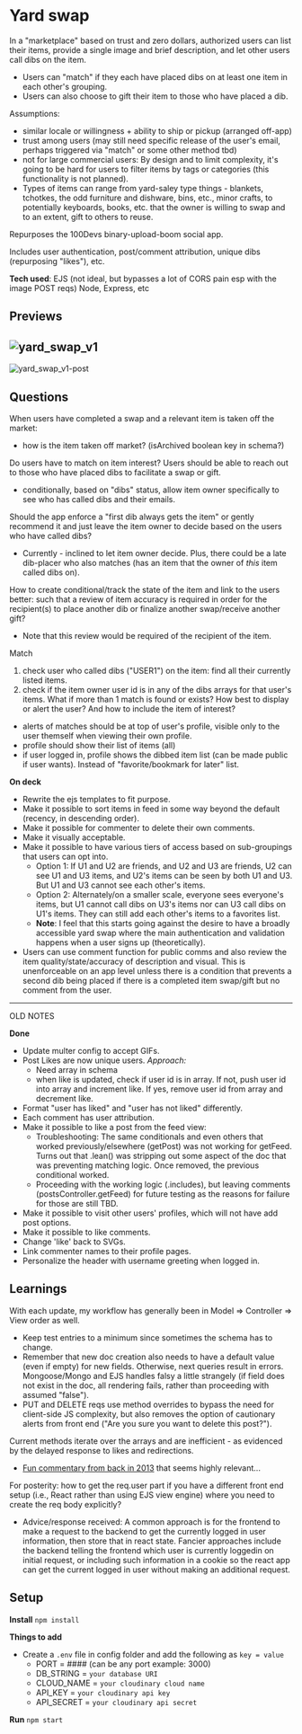 # Yard swap

In a "marketplace" based on trust and zero dollars, authorized users can list their items, provide a single image and brief description, and let other users call dibs on the item.

- Users can "match" if they each have placed dibs on at least one item in each other's grouping.
- Users can also choose to gift their item to those who have placed a dib.

Assumptions:

- similar locale or willingness + ability to ship or pickup (arranged off-app)
- trust among users (may still need specific release of the user's email, perhaps triggered via "match" or some other method tbd)
- not for large commercial users: By design and to limit complexity, it's going to be hard for users to filter items by tags or categories (this functionality is not planned).
- Types of items can range from yard-saley type things - blankets, tchotkes, the odd furniture and dishware, bins, etc., minor crafts, to potentially keyboards, books, etc. that the owner is willing to swap and to an extent, gift to others to reuse.

Repurposes the 100Devs binary-upload-boom social app.

Includes user authentication, post/comment attribution, unique dibs (repurposing "likes"), etc.

**Tech used**:
EJS (not ideal, but bypasses a lot of CORS pain esp with the image POST reqs)
Node, Express, etc

## Previews
![yard_swap_v1](https://user-images.githubusercontent.com/102257735/195973058-0f3c156a-1cb3-4778-addd-b0a4826bdbde.png)
---
![yard_swap_v1-post](https://user-images.githubusercontent.com/102257735/195973060-4ffa858d-9089-43af-8c24-10f06d7119ba.png)

## Questions

When users have completed a swap and a relevant item is taken off the market:

- how is the item taken off market? (isArchived boolean key in schema?)

Do users have to match on item interest? Users should be able to reach out to those who have placed dibs to facilitate a swap or gift.

- conditionally, based on "dibs" status, allow item owner specifically to see who has called dibs and their emails.

Should the app enforce a "first dib always gets the item" or gently recommend it and just leave the item owner to decide based on the users who have called dibs?

- Currently - inclined to let item owner decide. Plus, there could be a late dib-placer who also matches (has an item that the owner of _this_ item called dibs on).

How to create conditional/track the state of the item and link to the users better: such that a review of item accuracy is required in order for the recipient(s) to place another dib or finalize another swap/receive another gift?

- Note that this review would be required of the recipient of the item.

Match

1. check user who called dibs ("USER1") on the item: find all their currently listed items.
2. check if the item owner user id is in any of the dibs arrays for that user's items.
   What if more than 1 match is found or exists? How best to display or alert the user? And how to include the item of interest?

- alerts of matches should be at top of user's profile, visible only to the user themself when viewing their own profile.
- profile should show their list of items (all)
- if user logged in, profile shows the dibbed item list (can be made public if user wants). Instead of "favorite/bookmark for later" list.

**On deck**

- Rewrite the ejs templates to fit purpose.
- Make it possible to sort items in feed in some way beyond the default (recency, in descending order).
- Make it possible for commenter to delete their own comments.
- Make it visually acceptable.
- Make it possible to have various tiers of access based on sub-groupings that users can opt into.
  - Option 1: If U1 and U2 are friends, and U2 and U3 are friends, U2 can see U1 and U3 items, and U2's items can be seen by both U1 and U3. But U1 and U3 cannot see each other's items.
  - Option 2: Alternately/on a smaller scale, everyone sees everyone's items, but U1 cannot call dibs on U3's items nor can U3 call dibs on U1's items. They can still add each other's items to a favorites list.
  - **Note**: I feel that this starts going against the desire to have a broadly accessible yard swap where the main authentication and validation happens when a user signs up (theoretically).
- Users can use comment function for public comms and also review the item quality/state/accuracy of description and visual. This is unenforceable on an app level unless there is a condition that prevents a second dib being placed if there is a completed item swap/gift but no comment from the user.

---

OLD NOTES

**Done**

- Update multer config to accept GIFs.
- Post Likes are now unique users. _Approach:_
  - Need array in schema
  - when like is updated, check if user id is in array. If not, push user id into array and increment like. If yes, remove user id from array and decrement like.
- Format "user has liked" and "user has not liked" differently.
- Each comment has user attribution.
- Make it possible to like a post from the feed view:
  - Troubleshooting: The same conditionals and even others that worked previously/elsewhere (getPost) was not working for getFeed. Turns out that .lean() was stripping out some aspect of the doc that was preventing matching logic. Once removed, the previous conditional worked.
  - Proceeding with the working logic (.includes), but leaving comments (postsController.getFeed) for future testing as the reasons for failure for those are still TBD.
- Make it possible to visit other users' profiles, which will not have add post options.
- Make it possible to like comments.
- Change 'like' back to SVGs.
- Link commenter names to their profile pages.
- Personalize the header with username greeting when logged in.

## Learnings

With each update, my workflow has generally been in Model => Controller => View order as well.

- Keep test entries to a minimum since sometimes the schema has to change.
- Remember that new doc creation also needs to have a default value (even if empty) for new fields. Otherwise, next queries result in errors. Mongoose/Mongo and EJS handles falsy a little strangely (if field does not exist in the doc, all rendering fails, rather than proceeding with assumed "false").
- PUT and DELETE reqs use method overrides to bypass the need for client-side JS complexity, but also removes the option of cautionary alerts from front end ("Are you sure you want to delete this post?").

Current methods iterate over the arrays and are inefficient - as evidenced by the delayed response to likes and redirections.

- [Fun commentary from back in 2013](http://www.sarahmei.com/blog/2013/11/11/why-you-should-never-use-mongodb/) that seems highly relevant...

For posterity: how to get the req.user part if you have a different front end setup (i.e., React rather than using EJS view engine) where you need to create the req body explicitly?

- Advice/response received: A common approach is for the frontend to make a request to the backend to get the currently logged in user information, then store that in react state. Fancier approaches include the backend telling the frontend which user is currently loggedin on initial request, or including such information in a cookie so the react app can get the current logged in user without making an additional request.

## Setup

**Install**
`npm install`

**Things to add**

- Create a `.env` file in config folder and add the following as `key = value`
  - PORT = #### (can be any port example: 3000)
  - DB_STRING = `your database URI`
  - CLOUD_NAME = `your cloudinary cloud name`
  - API_KEY = `your cloudinary api key`
  - API_SECRET = `your cloudinary api secret`

**Run**
`npm start`
